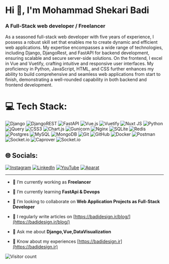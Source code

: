 <h1 >Hi 👋, I'm Mohammad Shekari Badi</h1>
<h3>A Full-Stack web developer / Freelancer</h3>
<p >As a seasoned full-stack web developer with five years of experience, I possess a robust skill set that enables me to create dynamic and efficient web applications. My expertise encompasses a wide range of technologies, including Django, DjangoRest, and FastAPI for backend development, ensuring scalable and secure server-side solutions. On the frontend, I excel in Vue and Vuetify, crafting intuitive and responsive user interfaces. My proficiency in Python, JavaScript, HTML, and CSS further enhances my ability to build comprehensive and seamless web applications from start to finish, demonstrating a well-rounded capability in both backend and frontend development.</p>

# 💻 Tech Stack:
![Django](https://img.shields.io/badge/django-%23092E20.svg?style=for-the-badge&logo=django&logoColor=white) ![DjangoREST](https://img.shields.io/badge/DJANGO-REST-ff1709?style=for-the-badge&logo=django&logoColor=white&color=ff1709&labelColor=gray) ![FastAPI](https://img.shields.io/badge/FastAPI-005571?style=for-the-badge&logo=fastapi) ![Vue.js](https://img.shields.io/badge/vue.js-%2335495e.svg?style=for-the-badge&logo=vuedotjs&logoColor=%234FC08D) ![Vuetify](https://img.shields.io/badge/Vuetify-1867C0?style=for-the-badge&logo=vuetify&logoColor=AEDDFF)  ![Nuxt JS](https://img.shields.io/badge/Nuxt-002E3B?style=for-the-badge&logo=nuxt.js&logoColor=#00DC82) ![Python](https://img.shields.io/badge/python-3670A0?style=for-the-badge&logo=python&logoColor=ffdd54) ![jQuery](https://img.shields.io/badge/jquery-%230769AD.svg?style=for-the-badge&logo=jquery&logoColor=white) ![CSS3](https://img.shields.io/badge/css3-%231572B6.svg?style=for-the-badge&logo=css3&logoColor=white) ![Chart.js](https://img.shields.io/badge/chart.js-F5788D.svg?style=for-the-badge&logo=chart.js&logoColor=white) ![Gunicorn](https://img.shields.io/badge/gunicorn-%298729.svg?style=for-the-badge&logo=gunicorn&logoColor=white) ![Nginx](https://img.shields.io/badge/nginx-%23009639.svg?style=for-the-badge&logo=nginx&logoColor=white) ![SQLite](https://img.shields.io/badge/sqlite-%2307405e.svg?style=for-the-badge&logo=sqlite&logoColor=white) ![Redis](https://img.shields.io/badge/redis-%23DD0031.svg?style=for-the-badge&logo=redis&logoColor=white) ![Postgres](https://img.shields.io/badge/postgres-%23316192.svg?style=for-the-badge&logo=postgresql&logoColor=white) ![MySQL](https://img.shields.io/badge/mysql-4479A1.svg?style=for-the-badge&logo=mysql&logoColor=white) ![MongoDB](https://img.shields.io/badge/MongoDB-%234ea94b.svg?style=for-the-badge&logo=mongodb&logoColor=white) ![Git](https://img.shields.io/badge/git-%23F05033.svg?style=for-the-badge&logo=git&logoColor=white) ![GitHub](https://img.shields.io/badge/github-%23121011.svg?style=for-the-badge&logo=github&logoColor=white) ![Docker](https://img.shields.io/badge/docker-%230db7ed.svg?style=for-the-badge&logo=docker&logoColor=white) ![Postman](https://img.shields.io/badge/Postman-FF6C37?style=for-the-badge&logo=postman&logoColor=white) ![Socket.io](https://img.shields.io/badge/Socket.io-black?style=for-the-badge&logo=socket.io&badgeColor=010101) ![Caprover](https://img.shields.io/badge/caprover-%23ef5c26.svg?style=for-the-badge&logo=caprover&logoColor=white) ![Socket.io](https://img.shields.io/badge/minio-%23c62c48.svg?style=for-the-badge&logo=minio&logoColor=white) 


## 🌐 Socials:
[![Instagram](https://img.shields.io/badge/Instagram-%23E4405F.svg?logo=Instagram&logoColor=white)](https://instagram.com/BadiDesign.ir)
[![LinkedIn](https://img.shields.io/badge/LinkedIn-%230077B5.svg?logo=linkedin&logoColor=white)](https://linkedin.com/in/Mohammad-Shekari-Badi)
[![YouTube](https://img.shields.io/badge/YouTube-%23FF0000.svg?logo=YouTube&logoColor=white)](https://youtube.com/@BadiDesign)
[![Aparat](https://img.shields.io/badge/Aparat-%23FF0000.svg?logo=aparat&logoColor=white)](https://aparat.com/badidesign)

---

- 🔭 I’m currently working as **Freelancer**

- 🌱 I’m currently learning **FastApi & Devops**

- 👯 I’m looking to collaborate on **Web Application Projects as Full-Stack Developer**

- 📝 I regularly write articles on [https://badidesign.ir/blog/](https://badidesign.ir/blog/)

- 💬 Ask me about **Django,Vue,DataVisualization**

- 📄 Know about my experiences [https://badidesign.ir](https://badidesign.ir)

![Visitor count](https://komarev.com/ghpvc/?username=Mohammadshekari&color=green)

